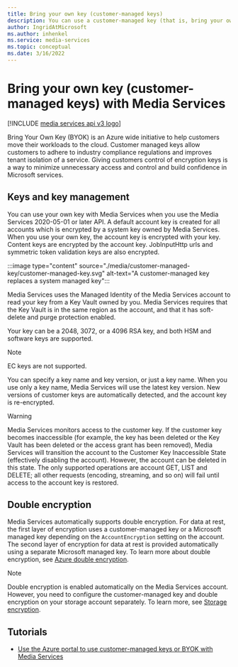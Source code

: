 ```yaml
---
title: Bring your own key (customer-managed keys)
description: You can use a customer-managed key (that is, bring your own key) with Media Services.
author: IngridAtMicrosoft
ms.author: inhenkel
ms.service: media-services
ms.topic: conceptual
ms.date: 3/16/2022
---
```


# Bring your own key (customer-managed keys) with Media Services

[!INCLUDE [media services api v3 logo](./includes/v3-hr.md)]

Bring Your Own Key (BYOK) is an Azure wide initiative to help customers move their workloads to the cloud. Customer managed keys allow customers to adhere to industry compliance regulations and improves tenant isolation of a service. Giving customers control of encryption keys is a way to minimize unnecessary access and control and build confidence in Microsoft services.

## Keys and key management

You can use your own key with Media Services when you use the Media Services 2020-05-01 or later API. A default account key is created for all accounts which is encrypted by a system key owned by Media Services. When you use your own key, the account key is encrypted with your key. Content keys are encrypted by the account key. JobInputHttp urls and symmetric token validation keys are also encrypted.

:::image type="content" source="./media/customer-managed-key/customer-managed-key.svg" alt-text="A customer-managed key replaces a system managed key":::

Media Services uses the Managed Identity of the Media Services account to read your key from a Key Vault owned by you. Media Services requires that the Key Vault is in the same region as the account, and that it has soft-delete and purge protection enabled.

Your key can be a 2048, 3072, or a 4096 RSA key, and both HSM and software keys are supported.

> [!NOTE]
> EC keys are not supported.

You can specify a key name and key version, or just a key name. When you use only a key name, Media Services will use the latest key version. New versions of customer keys are automatically detected, and the account key is re-encrypted.

> [!WARNING]
> Media Services monitors access to the customer key. If the customer key becomes inaccessible (for example, the key has been deleted or the Key Vault has been deleted or the access grant has been removed), Media Services will transition the account to the Customer Key Inaccessible State (effectively disabling the account). However, the account can be deleted in this state. The only supported operations are account GET, LIST and DELETE; all other requests (encoding, streaming, and so on) will fail until access to the account key is restored.

## Double encryption

Media Services automatically supports double encryption. For data at rest, the first layer of encryption uses a customer-managed key or a Microsoft managed key depending on the `AccountEncryption` setting on the account.  The second layer of encryption for data at rest is provided automatically using a separate Microsoft managed key. To learn more about double encryption, see [Azure double encryption](https://docs.microsoft.com/security/fundamentals/double-encryption.md).

> [!NOTE]
> Double encryption is enabled automatically on the Media Services account. However, you need to configure the customer-managed key and double encryption on your storage account separately. To learn more, see [Storage encryption](https://docs.microsoft.com/storage/common/storage-service-encryption.md).

## Tutorials

- [Use the Azure portal to use customer-managed keys or BYOK with Media Services](security-customer-managed-keys-portal-tutorial.md)
